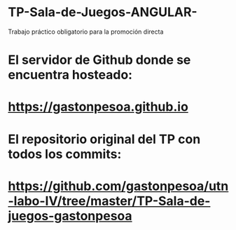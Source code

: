 # TP-Sala-de-Juegos-ANGULAR-
Trabajo práctico obligatorio para la promoción directa

# El servidor de Github donde se encuentra hosteado:
# https://gastonpesoa.github.io

# El repositorio original del TP con todos los commits: 
# https://github.com/gastonpesoa/utn-labo-IV/tree/master/TP-Sala-de-juegos-gastonpesoa


